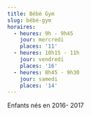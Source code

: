```yaml
---
title: Bébé Gym
slug: bébé-gym
horaires:
  - heures: 9h - 9h45
    jour: mercredi
    places: '11'
  - heures: 10h15 - 11h
    jour: vendredi
    places: '16'
  - heures: 8h45 - 9h30
    jour: samedi
    places: '14'
---
```

Enfants nés en 2016- 2017
